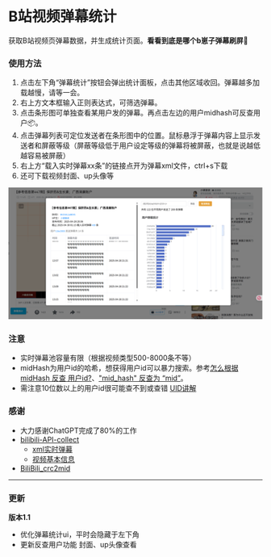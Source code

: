 # B站视频弹幕统计
获取B站视频页弹幕数据，并生成统计页面。**看看到底是哪个b崽子弹幕刷屏🔪**

### 使用方法
1. 点击左下角“弹幕统计”按钮会弹出统计面板，点击其他区域收回。弹幕越多加载越慢，请等一会。
2. 右上方文本框输入正则表达式，可筛选弹幕。
3. 点击条形图可单独查看某用户发的弹幕。再点击左边的用户midhash可反查用户📦。
4. 点击弹幕列表可定位发送者在条形图中的位置。鼠标悬浮于弹幕内容上显示发送者和屏蔽等级（屏蔽等级低于用户设定等级的弹幕将被屏蔽，也就是说越低越容易被屏蔽）
5. 右上方“载入实时弹幕xx条”的链接点开为弹幕xml文件，ctrl+s下载
6. 还可下载视频封面、up头像等

![图片01](images/bili-danmaku-statistic-example01.png)

### 注意
- 实时弹幕池容量有限（根据视频类型500-8000条不等）
- midHash为用户id的哈希，想获得用户id可以暴力搜索。参考[怎么根据 midHash 反查 用户id?](https://github.com/SocialSisterYi/bilibili-API-collect/issues/698#issuecomment-1577172809)、["mid_hash" 反查为 “mid”](https://github.com/Aruelius/crc32-crack)。
- 需注意10位数以上的用户id很可能查不到或查错 [UID讲解](https://www.bilibili.com/opus/921946620241641476)


### 感谢
- 大力感谢ChatGPT完成了80%的工作
- [bilibili-API-collect](https://github.com/SocialSisterYi/bilibili-API-collect)
  - [xml实时弹幕](https://github.com/SocialSisterYi/bilibili-API-collect/blob/master/docs/danmaku/danmaku_xml.md)
  - [视频基本信息](https://github.com/SocialSisterYi/bilibili-API-collect/blob/master/docs/video/info.md)
- [BiliBili_crc2mid](https://github.com/shafferjohn/bilibili-search)

---
### 更新

**版本1.1**
- 优化弹幕统计ui，平时会隐藏于左下角
- 更新反查用户功能
  封面、up头像查看
